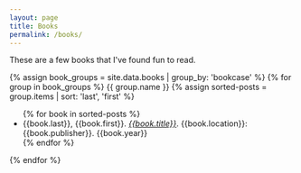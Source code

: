 ```yaml
---
layout: page
title: Books
permalink: /books/
---
```

These are a few books that I've found fun to read.

{% assign book_groups = site.data.books | group_by: 'bookcase' %}
{% for group in book_groups %}
{{ group.name }}
{% assign sorted-posts = group.items | sort: 'last', 'first' %}
<ul>{% for book in sorted-posts %}
	<li>{{book.last}}, {{book.first}}. <i><a href="https://books.google.com/books?isbn={{book.isbn}}">{{book.title}}</a></i>. {{book.location}}: {{book.publisher}}. {{book.year}}</li> 
{% endfor %}</ul>
{% endfor %}

